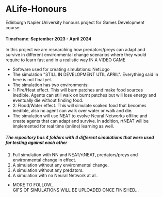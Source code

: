 # ALife-Honours
Edinburgh Napier University honours project for Games Development course. </br>
#### Timeframe: September 2023 - April 2024
In this project we are researching how predators/preys can adapt and survive in different environmental change scenarios where they would require to learn fast and in a realistic way IN A VIDEO GAME. </br>
* Software used for creating simulations: NetLogo
* The simulation "STILL IN DEVELOPMENT UTIL APRIL". Everything said in here is not final yet.
* The simulation has two environments:
* 1: Fire/Heat effect. This will burn patches and make food sources inedible. Agents can still walk on burnt patches but will lose energy and eventually die without finding food.
* 2: Flood/Water effect. This will simulate soaked food that becomes inedible, also no agent can walk over water or walk and die.
* The simulation will use NEAT to evolve Neural Networks offline and create agents that can adapt and survive. In addition, rtNEAT will be implemented for real time (online) learning as well.
##### The repository has 4 folders with 4 different simulations that were used for testing against each other
 1. Full simulation with NN and NEAT/rtNEAT, predators/preys and environmental change in effect.
 2. A simulation without any environmental change.
 3. A simulation without any predators.
 4. A simulation with no Neural Network at all.
     
* MORE TO FOLLOW... </br>
GIFS OF SIMULATIONS WILL BE UPLOADED ONCE FINISHED...
